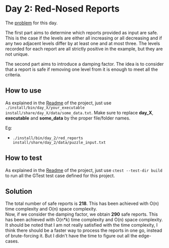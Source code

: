 # Day 2: Red-Nosed Reports

The [problem](https://adventofcode.com/2024/day/2) for this day.

The first part aims to determine which reports provided as input are safe. This is the case if the levels are either all increasing or all decreasing and if any two adjacent levels differ by at least one and at most three. The levels recorded for each report are all strictly positive in the example, but they are not unique.

The second part aims to introduce a damping factor. The idea is to consider that a report is safe if removing one level from it is enough to meet all the criteria.

## How to use

As explained in the [Readme](../../README.md#how-to-use) of the project, just use `./install/bin/day_X/your_executable install/share/day_X/data/some_data.txt`. Make sure to replace **day_X**, **executable** and **some_data** by the proper file/folder names.

Eg:

- `./install/bin/day_2/red_reports install/share/day_2/data/puzzle_input.txt`

## How to test

As explained in the [Readme](../../README.md/#how-to-test) of the project, just use `ctest --test-dir build` to run all the GTest test case defined for this project.

## Solution

The total number of safe reports is **218**. This has been achieved with O(n) time complexity and O(n) space complexity.  
Now, if we consider the damping factor, we obtain **290** safe reports. This has been achieved with O(n*k) time complexity and O(n) space complexity. It should be noted that I am not really satisfied with the time complexity, I think there should be a faster way to process the reports in one go, instead of brute-forcing it. But I didn't have the time to figure out all the edge-cases.
